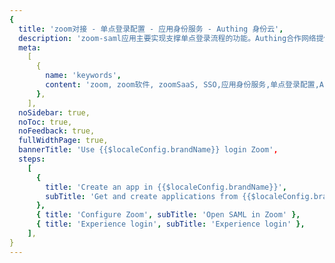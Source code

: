 ```yaml
---
{
  title: 'zoom对接 - 单点登录配置 - 应用身份服务 - Authing 身份云',
  description: 'zoom-saml应用主要实现支撑单点登录流程的功能。Authing合作网络提供 zoom对接，单点登录，SSO，实现应用的快捷登录、免密登录，提升员工办公体验、增强用户体验，增强企业数字化服务水平。',
  meta:
    [
      {
        name: 'keywords',
        content: 'zoom, zoom软件, zoomSaaS, SSO,应用身份服务,单点登录配置,Authing身份云',
      },
    ],
  noSidebar: true,
  noToc: true,
  noFeedback: true,
  fullWidthPage: true,
  bannerTitle: 'Use {{$localeConfig.brandName}} login Zoom',
  steps:
    [
      {
        title: 'Create an app in {{$localeConfig.brandName}}',
        subTitle: 'Get and create applications from {{$localeConfig.brandName}} application',
      },
      { title: 'Configure Zoom', subTitle: 'Open SAML in Zoom' },
      { title: 'Experience login', subTitle: 'Experience login' },
    ],
}
---
```


<IntegrationDetail/>
